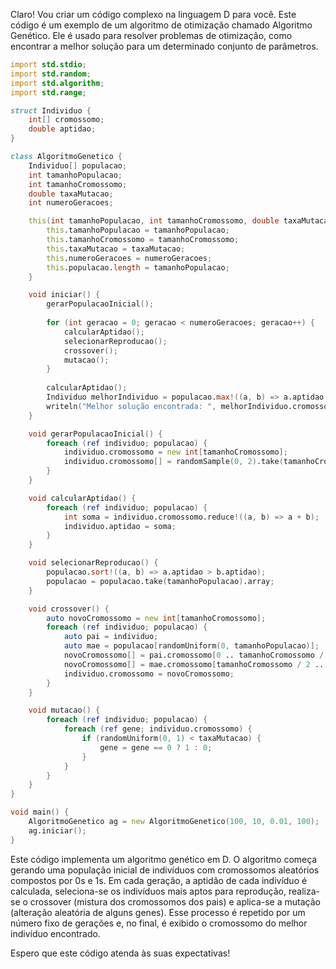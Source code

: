 Claro! Vou criar um código complexo na linguagem D para você. Este código é um exemplo de um algoritmo de otimização chamado Algoritmo Genético. Ele é usado para resolver problemas de otimização, como encontrar a melhor solução para um determinado conjunto de parâmetros.

```d
import std.stdio;
import std.random;
import std.algorithm;
import std.range;

struct Individuo {
    int[] cromossomo;
    double aptidao;
}

class AlgoritmoGenetico {
    Individuo[] populacao;
    int tamanhoPopulacao;
    int tamanhoCromossomo;
    double taxaMutacao;
    int numeroGeracoes;

    this(int tamanhoPopulacao, int tamanhoCromossomo, double taxaMutacao, int numeroGeracoes) {
        this.tamanhoPopulacao = tamanhoPopulacao;
        this.tamanhoCromossomo = tamanhoCromossomo;
        this.taxaMutacao = taxaMutacao;
        this.numeroGeracoes = numeroGeracoes;
        this.populacao.length = tamanhoPopulacao;
    }

    void iniciar() {
        gerarPopulacaoInicial();
        
        for (int geracao = 0; geracao < numeroGeracoes; geracao++) {
            calcularAptidao();
            selecionarReproducao();
            crossover();
            mutacao();
        }
        
        calcularAptidao();
        Individuo melhorIndividuo = populacao.max!((a, b) => a.aptidao < b.aptidao);
        writeln("Melhor solução encontrada: ", melhorIndividuo.cromossomo);
    }

    void gerarPopulacaoInicial() {
        foreach (ref individuo; populacao) {
            individuo.cromossomo = new int[tamanhoCromossomo];
            individuo.cromossomo[] = randomSample(0, 2).take(tamanhoCromossomo);
        }
    }

    void calcularAptidao() {
        foreach (ref individuo; populacao) {
            int soma = individuo.cromossomo.reduce!((a, b) => a + b);
            individuo.aptidao = soma;
        }
    }

    void selecionarReproducao() {
        populacao.sort!((a, b) => a.aptidao > b.aptidao);
        populacao = populacao.take(tamanhoPopulacao).array;
    }

    void crossover() {
        auto novoCromossomo = new int[tamanhoCromossomo];
        foreach (ref individuo; populacao) {
            auto pai = individuo;
            auto mae = populacao[randomUniform(0, tamanhoPopulacao)];
            novoCromossomo[] = pai.cromossomo[0 .. tamanhoCromossomo / 2];
            novoCromossomo[] = mae.cromossomo[tamanhoCromossomo / 2 .. tamanhoCromossomo];
            individuo.cromossomo = novoCromossomo;
        }
    }

    void mutacao() {
        foreach (ref individuo; populacao) {
            foreach (ref gene; individuo.cromossomo) {
                if (randomUniform(0, 1) < taxaMutacao) {
                    gene = gene == 0 ? 1 : 0;
                }
            }
        }
    }
}

void main() {
    AlgoritmoGenetico ag = new AlgoritmoGenetico(100, 10, 0.01, 100);
    ag.iniciar();
}
```

Este código implementa um algoritmo genético em D. O algoritmo começa gerando uma população inicial de indivíduos com cromossomos aleatórios compostos por 0s e 1s. Em cada geração, a aptidão de cada indivíduo é calculada, seleciona-se os indivíduos mais aptos para reprodução, realiza-se o crossover (mistura dos cromossomos dos pais) e aplica-se a mutação (alteração aleatória de alguns genes). Esse processo é repetido por um número fixo de gerações e, no final, é exibido o cromossomo do melhor indivíduo encontrado.

Espero que este código atenda às suas expectativas!